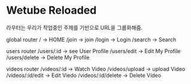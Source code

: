 # Wetube Reloaded
라우터는 우리가 작업중인 주제를 기반으로 URL을 그룹화해줌.

global router
/ -> HOME
/join -> join
/login -> Login
/search -> Search

users router
/users/:id -> see User Profile
/users/edit -> Edit My Profile
/users/delete -> Delete My Profile

videos router
/videos/:id -> Watch Video
/videos/upload -> upload Video
/videos/:id/edit -> Edit Viedo
/videos/:id/delete -> Delete Video
